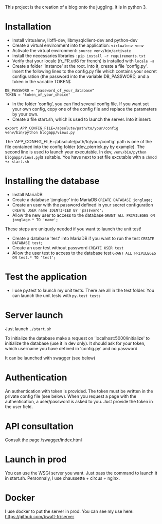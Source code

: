 This project is the creation of a blog onto the juggling. It is in python 3.

# Installation

* Install virtualenv, libffi-dev, libmysqlclient-dev and python-dev
* Create a virtual environment into the application: `virtualenv venv`
* Activate the virtual environment: `source venv/bin/activate`
* Install the necessaries libraries : `pip install -r requirements.txt`
* Verify that your locale (fr_FR.utf8 for french) is installed with `locale -a`
* Create a folder 'instance' at the root. Into it, create a file 'config.py'. Insert the following lines to the config.py file which contains your secret configuration (the password into the variable DB_PASSWORD, and a token in the variable TOKEN):
```
DB_PASSWORD = "password_of_your_database"
TOKEN = "token_of_your_choice"
```
* In the folder 'config', you can find several config file. If you want set your own config, copy one of the config file and replace the parameters by your own.
* Create a file start.sh, which is used to launch the server. Into it insert:
```
export APP_CONFIG_FILE=/absolute/path/to/your/config
venv/bin/python blogapp/views.py
```
The 'APP_CONFIG_FILE=/absolute/path/to/your/config' path is one of the file contained into the config folder (dev_pierrick.py by example).
The second line is used to launch your executable. In dev, `venv/bin/python blogapp/views.py`is suitable.
You have next to set file excutable with a `chmod +x start.sh`

# Installing the database

* Install MariaDB
* Create a database 'jonglage' into MariaDB `CREATE DATABASE jonglage;`
* Create an user with the password defined in your secret configuration `CREATE USER name IDENTIFIED BY 'password';`
* Allow the new user to access to the database `GRANT ALL PRIVILEGES ON jonglage.* TO 'name';`

These steps are uniquely needed if you want to launch the unit test!
* Create a database 'test' into MariaDB if you want to run the test `CREATE DATABASE test;`
* Create an user test without password `CREATE USER test`
* Allow the user test to access to the database test `GRANT ALL PRIVILEGES ON test.* TO 'test';`

# Test the application

* I use py.test to launch my unit tests. There are all in the test folder. You can launch the unit tests with `py.test tests`

# Server launch

Just launch `./start.sh`

To initialize the database make a request on 'localhost:5000/initialize' to initialize the database (use it in dev only). It should ask for your token, which username you have defined in 'config.py' and no password.

It can be launched with swagger (see below)

# Authentication

An authentication with token is provided. The token must be written in the private config file (see below). When you request a page with the authentication, a user/password is asked to you. Just provide the token in the user field.

# API consultation

Consult the page /swagger/index.html

# Launch in prod

You can use the WSGI server you want. Just pass the command to launch it in start.sh. Personnaly, I use chaussette + circus + nginx.

# Docker

I use docker to put the server in prod. You can see my use here: https://github.com/bwatt-fr/server
